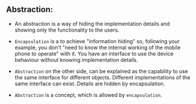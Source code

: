 ## Abstraction:

- An abstraction is a way of hiding the implementation details and showing only the functionality to the users.

- `Encapsulation` is a to achieve "information hiding" so, following your example, you don't "need to know the internal working of the mobile phone to operate" with it. You have an interface to use the device behaviour without knowing implementation details.

- `Abstraction` on the other side, can be explained as the capability to use the same interface for different objects. Different implementations of the same interface can exist. Details are hidden by encapsulation.

- `Abstraction` is a
 concept, which is allowed by `encapsulation`.
